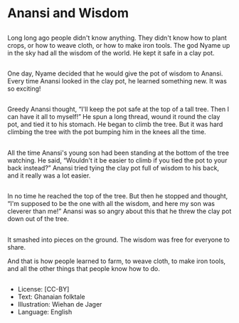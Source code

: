 # Anansi and Wisdom

##
Long long ago people didn't
know anything. They didn't
know how to plant crops, or
how to weave cloth, or how to
make iron tools.
The god Nyame up in the sky
had all the wisdom of the world.
He kept it safe in a clay pot.

##
One day, Nyame decided that
he would give the pot of
wisdom to Anansi.
Every time Anansi looked in the
clay pot, he learned something
new. It was so exciting!

##
Greedy Anansi thought, “I'll
keep the pot safe at the top of a
tall tree. Then I can have it all
to myself!”
He spun a long thread, wound it
round the clay pot, and tied it to
his stomach.
He began to climb the tree. But
it was hard climbing the tree
with the pot bumping him in the
knees all the time.

##
All the time Anansi's young son
had been standing at the
bottom of the tree watching. He
said, “Wouldn't it be easier to
climb if you tied the pot to your
back instead?”
Anansi tried tying the clay pot
full of wisdom to his back, and it
really was a lot easier.

##
In no time he reached the top of
the tree.
But then he stopped and
thought, “I'm supposed to be
the one with all the wisdom,
and here my son was cleverer
than me!”
Anansi was so angry about this
that he threw the clay pot down
out of the tree.

##
It smashed into pieces on the
ground. The wisdom was free
for everyone to share.

And that is how people learned
to farm, to weave cloth, to
make iron tools, and all the
other things that people know
how to do.

##
* License: [CC-BY]
* Text: Ghanaian folktale
* Illustration: Wiehan de Jager
* Language: English
